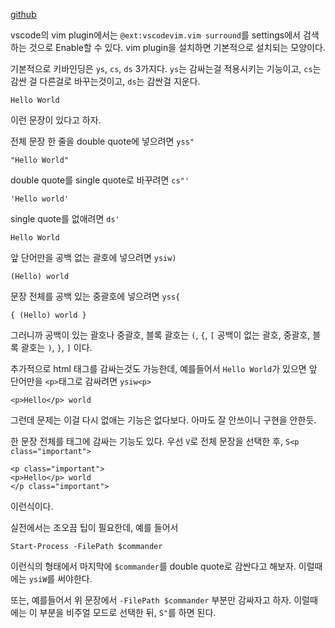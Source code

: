 [github](https://github.com/tpope/vim-surround)

vscode의 vim plugin에서는 `@ext:vscodevim.vim surround`를 settings에서 검색하는 것으로 Enable할 수 있다. vim plugin을 설치하면 기본적으로 설치되는 모양이다.

기본적으로 키바인딩은 `ys`, `cs`, `ds` 3가지다. 
`ys`는 감싸는걸 적용시키는 기능이고, `cs`는 감싼 걸 다른걸로 바꾸는것이고, `ds`는 감싼걸 지운다.

```
Hello World
```
이런 문장이 있다고 하자.

전체 문장 한 줄을 double quote에 넣으려면 `yss"`
```
"Hello World"
```

double quote를 single quote로 바꾸려면 `cs"'`
```
'Hello world'
```

single quote를 없애려면 `ds'`
```
Hello World
```

앞 단어만을 공백 없는 괄호에 넣으려면 `ysiw)`
```
(Hello) world
```

문장 전체를 공백 있는 중괄호에 넣으려면 `yss{`
```
{ (Hello) world }
```
그러니까 공백이 있는 괄호나 중괄호, 블록 괄호는 `(`, `{`, `[`
공백이 없는 괄호, 중괄호, 블록 괄호는 `)`, `}`, `]` 이다.

추가적으로 html 태그를 감싸는것도 가능한데, 예를들어서 `Hello World`가 있으면
앞 단어만을 `<p>`태그로 감싸려면 `ysiw<p>`
```
<p>Hello</p> world
```
그런데 문제는 이걸 다시 없애는 기능은 없다보다. 아마도 잘 안쓰이니 구현을 안한듯. 

한 문장 전체를 태그에 감싸는 기능도 있다. 우선 `V`로 전체 문장을 선택한 후, `S<p class="important">`
```
<p class="important">
<p>Hello</p> world
</p class="important">
```
이런식이다.


실전에서는 조오끔 팁이 필요한데,
예를 들어서 
```
Start-Process -FilePath $commander
```
이런식의 형태에서 마지막에 `$commander`를 double quote로 감싼다고 해보자.
이럴때에는 `ysiW`를 써야한다. 

또는, 예를들어서 위 문장에서 `-FilePath $commander` 부분만 감싸자고 하자. 
이럴때에는 이 부분을 비주얼 모드로 선택한 뒤, `S"`를 하면 된다.